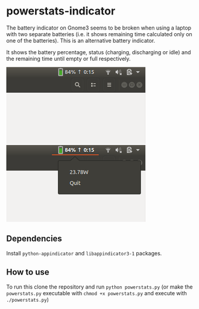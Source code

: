 # powerstats-indicator
The battery indicator on Gnome3 seems to be broken when using a laptop with two separate batteries (i.e. it shows remaining time calculated only on one of the batteries). This is an alternative battery indicator.

It shows the battery percentage, status (charging, discharging or idle) and the remaining time until empty or full respectively.

![Indicator](https://github.com/nilshellerhoff/powerstats-indicator/blob/master/indicator.png)
![Indicator menu](https://github.com/nilshellerhoff/powerstats-indicator/blob/master/indicator-menu.png)

## Dependencies
Install `python-appindicator` and `libappindicator3-1` packages.

## How to use
To run this clone the repository and run `python powerstats.py` (or make the `powerstats.py` executable with `chmod +x powerstats.py` and execute with `./powerstats.py`)
